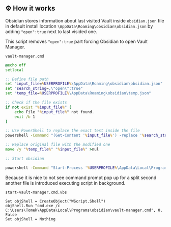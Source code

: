 ## ⚙️ How it works
Obsidian stores information about last visited Vault inside `obsidian.json` file in default install location `\AppData\Roaming\obsidian\obsidian.json` by adding `"open":true` next to last visided one.

This script removes `"open":true` part forcing Obsidian to open Vault Manager.

`vault-manager.cmd`
```cmd
@echo off
setlocal

:: Define file path
set "input_file=%USERPROFILE%\AppData\Roaming\obsidian\obsidian.json"
set "search_string=,\"open\":true"
set "temp_file=%USERPROFILE%\AppData\Roaming\obsidian\temp.json"

:: Check if the file exists
if not exist "%input_file%" (
    echo File "%input_file%" not found.
    exit /b 1
)

:: Use PowerShell to replace the exact text inside the file
powershell -Command "(Get-Content '%input_file%') -replace '%search_string%', '' | Set-Content '%temp_file%'"

:: Replace original file with the modified one
move /y "%temp_file%" "%input_file%" >nul

:: Start obsidian

powershell -Command "Start-Process '%USERPROFILE%\AppData\Local\Programs\obsidian\Obsidian.exe' -NoNewWindow -PassThru | Out-Null"
```

Because it is nice to not see command prompt pop up for a split second another file is introduced executing script in background.

`start-vault-manager.cmd.vbs`
```vbs
Set objShell = CreateObject("WScript.Shell")
objShell.Run "cmd.exe /c C:\Users\Tomek\AppData\Local\Programs\obsidian\vault-manager.cmd", 0, False
Set objShell = Nothing
```